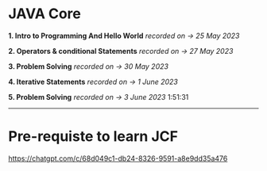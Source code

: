 # JAVA Core

**1. Intro to Programming And Hello World** 
    *recorded on -> 25 May 2023*

**2. Operators & conditional Statements**
    *recorded on -> 27 May 2023*

**3. Problem Solving**
    *recorded on -> 30 May 2023*

**4. Iterative Statements**
*recorded on -> 1 June 2023*

**5. Problem Solving**
*recorded on -> 3 June 2023*
1:51:31


---------------------------------------
# Pre-requiste to learn JCF
https://chatgpt.com/c/68d049c1-db24-8326-9591-a8e9dd35a476